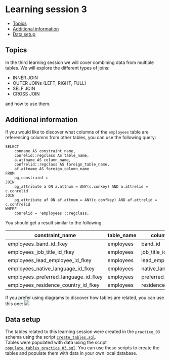 # Learning session 3
<!-- TOC -->

  * [Topics](#topics)
  * [Additional information](#additional-information)
  * [Data setup](#data-setup)
<!-- TOC -->

## Topics
In the third learning session we will cover combining data from multiple tables. 
We will explore the different types of joins:
- INNER JOIN 
- OUTER JOINs (LEFT, RIGHT, FULL)
- SELF JOIN
- CROSS JOIN

and how to use them.

## Additional information
If you would like to discover what columns of the ```employees``` table are 
referencing columns from other tables, you can use the following query:

```postgresql
SELECT
    conname AS constraint_name,
    conrelid::regclass AS table_name,
    a.attname AS column_name,
    confrelid::regclass AS foreign_table_name,
    af.attname AS foreign_column_name
FROM
    pg_constraint c
JOIN
    pg_attribute a ON a.attnum = ANY(c.conkey) AND a.attrelid = c.conrelid
JOIN
    pg_attribute af ON af.attnum = ANY(c.confkey) AND af.attrelid = c.confrelid
WHERE
    conrelid = 'employees'::regclass;
```
You should get a result similar to the following:

|constraint_name|table_name|column_name|foreign_table_name|foreign_column_name|
|----------------------|----------------------|----------------------|----------------------|----------------------|
|employees_band_id_fkey|employees|band_id|bands|id|
|employees_job_title_id_fkey|employees|job_title_id|job_titles|id|
|employees_lead_employee_id_fkey|employees|lead_employee_id|employees|id|
|employees_native_language_id_fkey|employees|native_language_id|languages|id|
|employees_preferred_language_id_fkey|employees|preferred_language_id|languages|id|
|employees_residence_country_id_fkey|employees|residence_country_id|countries|code|

If you prefer using diagrams to discover how tables are related, you can use this one:
![](/Users/peterfulop.me/code/sql-essentials-course/session_03/db_diagram_practice_03.png)

## Data setup
The tables related to this learning session were created in the ```practice_03``` schema using the script
[`create_tables.sql`](data_setup/create_tables.sql).  
Tables were populated with data using the script 
[`populate_tables_practice_03.sql`](data_setup/populate_tables_practice_03.sql).
You can use these scripts to create the tables and populate them with data in your own local database.


